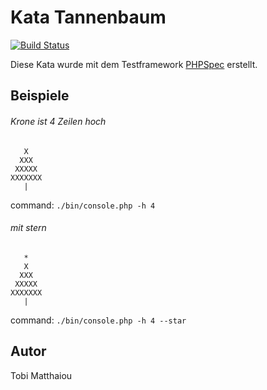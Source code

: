 Kata Tannenbaum
===============

[![Build Status](https://travis-ci.org/TumTum/Kata-Tannenbaum-PHPspec.svg?branch=master)](https://travis-ci.org/TumTum/Kata-Tannenbaum-PHPspec)

Diese Kata wurde mit dem Testframework [PHPSpec](http://www.phpspec.net/) erstellt.

Beispiele
---------

###### Krone ist 4 Zeilen hoch

       X   
      XXX  
     XXXXX 
    XXXXXXX
       |   
       
command: `./bin/console.php -h 4`
    
###### mit stern

       *   
       X   
      XXX  
     XXXXX 
    XXXXXXX
       |   

      
command: `./bin/console.php -h 4 --star`

Autor
-----
Tobi Matthaiou
